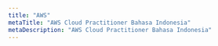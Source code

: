 ```yaml
---
title: "AWS"
metaTitle: "AWS Cloud Practitioner Bahasa Indonesia"
metaDescription: "AWS Cloud Practitioner Bahasa Indonesia"
---
```

